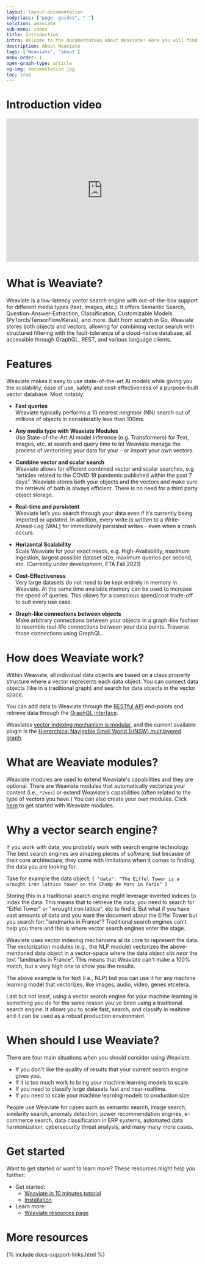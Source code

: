 ```yaml
---
layout: layout-documentation
bodyclass: ["page--guides", " "]
solution: weaviate
sub-menu: index
title: Introduction
intro: Welcome to the documentation about Weaviate! Here you will find what's Weaviate all about, how to start your own Weaviate instance and interact with it, and how to use it to perform vector searches and classification.<br><br>Like what you see? Consider giving us a <a href="https://github.com/semi-technologies/weaviate/stargazers">⭐ on Github</a>.
description: About Weaviate
tags: ['Weaviate', 'about']
menu-order: 1
open-graph-type: article
og-img: documentation.jpg
toc: true
---
```


# Introduction video

<iframe width="100%" height="375" src="https://www.youtube.com/embed/IExopg1r4fw" frameborder="0" allow="accelerometer; autoplay; clipboard-write; encrypted-media; gyroscope; picture-in-picture" allowfullscreen></iframe>

# What is Weaviate?

Weaviate is a low-latency vector search engine with out-of-the-box support for different media types (text, images, etc.). It offers Semantic Search, Question-Answer-Extraction, Classification, Customizable Models (PyTorch/TensorFlow/Keras), and more. Built from scratch in Go, Weaviate stores both objects and vectors, allowing for combining vector search with structured filtering with the fault-tolerance of a cloud-native database, all accessible through GraphQL, REST, and various language clients.

# Features

Weaviate makes it easy to use state-of-the-art AI models while giving you the scalability, ease of use, safety and cost-effectiveness of a purpose-built vector database. Most notably:

* **Fast queries**<br>
   Weaviate typically performs a 10 nearest neighbor (NN) search out of millions of objects in considerably less than 100ms.
   <br><sub></sub>

* **Any media type with Weaviate Modules**<br>
  Use State-of-the-Art AI model inference (e.g. Transformers) for Text, Images, etc. at search and query time to let Weaviate manage the process of vectorizing your data for your - or import your own vectors.

* **Combine vector and scalar search**<br>
  Weaviate allows for efficient combined vector and scalar searches, e.g “articles related to the COVID 19 pandemic published within the past 7 days”. Weaviate stores both your objects and the vectors and make sure the retrieval of both is always efficient. There is no need for a third party object storage. 

* **Real-time and persistent**<br>
Weaviate let’s you search through your data even if it’s currently being imported or updated. In addition, every write is written to a Write-Ahead-Log (WAL) for immediately persisted writes - even when a crash occurs.

* **Horizontal Scalability**<br>
  Scale Weaviate for your exact needs, e.g. High-Availability, maximum ingestion, largest possible dataset size, maximum queries per second, etc. (Currently under development, ETA Fall 2021) 

* **Cost-Effectiveness**<br>
  Very large datasets do not need to be kept entirely in memory in Weaviate. At the same time available memory can be used to increase the speed of queries. This allows for a conscious speed/cost trade-off to suit every use case.

* **Graph-like connections between objects**<br>
  Make arbitrary connections between your objects in a graph-like fashion to resemble real-life connections between your data points. Traverse those connections using GraphQL.

# How does Weaviate work?

Within Weaviate, all individual data objects are based on a class property structure where a vector represents each data object. You can connect data objects (like in a traditional graph) and search for data objects in the vector space.

You can add data to Weaviate through the [RESTful API](./restful-api-references/) end-points and retrieve data through the [GraphQL interface](./graphql-references/).

Weaviates [vector indexing mechanism is modular](./vector-index-plugins/), and the current available plugin is the [Hierarchical Navigable Small World (HNSW) multilayered graph](./vector-index-plugins/hnsw.html).

# What are Weaviate modules?

Weaviate modules are used to extend Weaviate's capabilities and they are optional. There are Weaviate modules that automatically vectorize your content (i.e., `*2vec`) or extend Weaviate's capabilities (often related to the type of vectors you have.) You can also create your own modules. Click [here](./modules) to get started with Weaviate modules.

# Why a vector search engine?

If you work with data, you probably work with search engine technology. The best search engines are amazing pieces of software, but because of their core architecture, they come with limitations when it comes to finding the data you are looking for.

Take for example the data object: `{ "data": "The Eiffel Tower is a wrought iron lattice tower on the Champ de Mars in Paris" }`

Storing this in a traditional search engine might leverage inverted indices to index the data. This means that to retrieve the data; you need to search for "Eiffel Tower" or "wrought iron lattice", etc to find it. But what if you have vast amounts of data and you want the document about the Eiffel Tower but you search for: "landmarks in France"? Traditional search engines can't help you there and this is where vector search engines enter the stage.

Weaviate uses vector indexing mechanisms at its core to represent the data. The vectorization modules (e.g., the NLP module) vectorizes the above-mentioned data object in a vector-space where the data object sits _near_ the text "landmarks in France". This means that Weaviate can't make a 100% match, but a very high one to show you the results.

The above example is for text (i.e., NLP) but you can use it for any machine learning model that vectorizes, like images, audio, video, genes etcetera.

Last but not least, using a vector search engine for your machine learning is something you do for the same reason you've been using a traditional search engine. It allows you to scale fast, search, and classify in realtime and it can be used as a robust production environment.

# When should I use Weaviate?

There are four main situations when you should consider using Weaviate.

- If you don't like the quality of results that your current search engine gives you.
- If it is too much work to bring your machine learning models to scale.
- If you need to classify large datasets fast and near-realtime.
- If you need to scale your machine learning models to production size

People use Weaviate for cases such as semantic search, image search, similarity search, anomaly detection, power recommendation engines, e-commerce search, data classification in ERP systems, automated data harmonization, cybersecurity threat analysis, and many many more cases.

# Get started

Want to get started or want to learn more? These resources might help you further:

- Get started:
    - [Weaviate in 10 minutes tutorial](./getting-started/quick-start.html)
    - [Installation](./getting-started/installation.html)
- Learn more:
    - [Weaviate resources page](/resources.html)



# More resources

{% include docs-support-links.html %}
